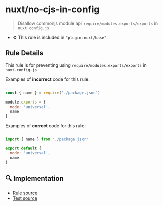 # nuxt/no-cjs-in-config

> Disallow commonjs module api `require/modules.exports/exports` in `nuxt.config.js`

- :gear: This rule is included in `"plugin:nuxt/base"`.

## Rule Details

This rule is for preventing using `require/modules.exports/exports` in `nuxt.config.js`

Examples of **incorrect** code for this rule:

```js

const { name } = require('./package.json')

module.exports = {
  mode: 'universal',
  name
}

```

Examples of **correct** code for this rule:

```js

import { name } from './package.json'

export default {
  mode: 'universal',
  name
}

```

## :mag: Implementation

- [Rule source](../../lib/rules/no-cjs-in-config.js)
- [Test source](../../lib/rules/__tests__/no-cjs-in-config.test.js)
